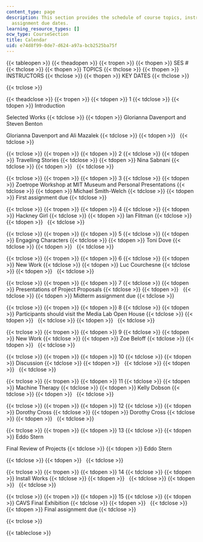 ```yaml
---
content_type: page
description: This section provides the schedule of course topics, instructors, and
  assignment due dates.
learning_resource_types: []
ocw_type: CourseSection
title: Calendar
uid: e74d8f99-0de7-d624-a97a-bcb2525ba75f
---
```


{{< tableopen >}}
{{< theadopen >}}
{{< tropen >}}
{{< thopen >}}
SES #
{{< thclose >}}
{{< thopen >}}
TOPICS
{{< thclose >}}
{{< thopen >}}
INSTRUCTORS
{{< thclose >}}
{{< thopen >}}
KEY DATES
{{< thclose >}}

{{< trclose >}}

{{< theadclose >}}
{{< tropen >}}
{{< tdopen >}}
1
{{< tdclose >}}
{{< tdopen >}}
Introduction  
  
Selected Works
{{< tdclose >}}
{{< tdopen >}}
Glorianna Davenport and Steven Benton  
  
Glorianna Davenport and Ali Mazalek
{{< tdclose >}}
{{< tdopen >}}
 
{{< tdclose >}}

{{< trclose >}}
{{< tropen >}}
{{< tdopen >}}
2
{{< tdclose >}}
{{< tdopen >}}
Travelling Stories
{{< tdclose >}}
{{< tdopen >}}
Nina Sabnani
{{< tdclose >}}
{{< tdopen >}}
 
{{< tdclose >}}

{{< trclose >}}
{{< tropen >}}
{{< tdopen >}}
3
{{< tdclose >}}
{{< tdopen >}}
Zoetrope Workshop at MIT Museum and Personal Presentations
{{< tdclose >}}
{{< tdopen >}}
Michael Smith-Welch
{{< tdclose >}}
{{< tdopen >}}
First assignment due
{{< tdclose >}}

{{< trclose >}}
{{< tropen >}}
{{< tdopen >}}
4
{{< tdclose >}}
{{< tdopen >}}
Hackney Girl
{{< tdclose >}}
{{< tdopen >}}
Ian Flitman
{{< tdclose >}}
{{< tdopen >}}
 
{{< tdclose >}}

{{< trclose >}}
{{< tropen >}}
{{< tdopen >}}
5
{{< tdclose >}}
{{< tdopen >}}
Engaging Characters
{{< tdclose >}}
{{< tdopen >}}
Toni Dove
{{< tdclose >}}
{{< tdopen >}}
 
{{< tdclose >}}

{{< trclose >}}
{{< tropen >}}
{{< tdopen >}}
6
{{< tdclose >}}
{{< tdopen >}}
New Work
{{< tdclose >}}
{{< tdopen >}}
Luc Courchesne
{{< tdclose >}}
{{< tdopen >}}
 
{{< tdclose >}}

{{< trclose >}}
{{< tropen >}}
{{< tdopen >}}
7
{{< tdclose >}}
{{< tdopen >}}
Presentations of Project Proposals
{{< tdclose >}}
{{< tdopen >}}
 
{{< tdclose >}}
{{< tdopen >}}
Midterm assignment due
{{< tdclose >}}

{{< trclose >}}
{{< tropen >}}
{{< tdopen >}}
8
{{< tdclose >}}
{{< tdopen >}}
Participants should visit the Media Lab Open House
{{< tdclose >}}
{{< tdopen >}}
 
{{< tdclose >}}
{{< tdopen >}}
 
{{< tdclose >}}

{{< trclose >}}
{{< tropen >}}
{{< tdopen >}}
9
{{< tdclose >}}
{{< tdopen >}}
New Work
{{< tdclose >}}
{{< tdopen >}}
Zoe Beloff
{{< tdclose >}}
{{< tdopen >}}
 
{{< tdclose >}}

{{< trclose >}}
{{< tropen >}}
{{< tdopen >}}
10
{{< tdclose >}}
{{< tdopen >}}
Discussion
{{< tdclose >}}
{{< tdopen >}}
 
{{< tdclose >}}
{{< tdopen >}}
 
{{< tdclose >}}

{{< trclose >}}
{{< tropen >}}
{{< tdopen >}}
11
{{< tdclose >}}
{{< tdopen >}}
Machine Therapy
{{< tdclose >}}
{{< tdopen >}}
Kelly Dobson
{{< tdclose >}}
{{< tdopen >}}
 
{{< tdclose >}}

{{< trclose >}}
{{< tropen >}}
{{< tdopen >}}
12
{{< tdclose >}}
{{< tdopen >}}
Dorothy Cross
{{< tdclose >}}
{{< tdopen >}}
Dorothy Cross
{{< tdclose >}}
{{< tdopen >}}
 
{{< tdclose >}}

{{< trclose >}}
{{< tropen >}}
{{< tdopen >}}
13
{{< tdclose >}}
{{< tdopen >}}
Eddo Stern  
  
Final Review of Projects
{{< tdclose >}}
{{< tdopen >}}
Eddo Stern  

{{< tdclose >}}
{{< tdopen >}}
 
{{< tdclose >}}

{{< trclose >}}
{{< tropen >}}
{{< tdopen >}}
14
{{< tdclose >}}
{{< tdopen >}}
Install Works
{{< tdclose >}}
{{< tdopen >}}
 
{{< tdclose >}}
{{< tdopen >}}
 
{{< tdclose >}}

{{< trclose >}}
{{< tropen >}}
{{< tdopen >}}
15
{{< tdclose >}}
{{< tdopen >}}
CAVS Final Exhibition
{{< tdclose >}}
{{< tdopen >}}
 
{{< tdclose >}}
{{< tdopen >}}
Final assignment due
{{< tdclose >}}

{{< trclose >}}

{{< tableclose >}}